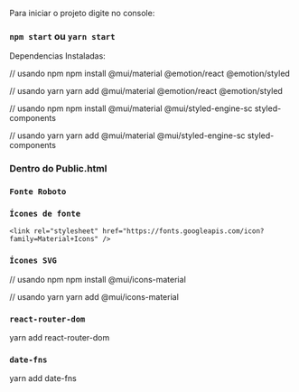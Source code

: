 Para iniciar o projeto digite no console:

### `npm start` ou `yarn start`

Dependencias Instaladas:

// usando npm
npm install @mui/material @emotion/react @emotion/styled

// usando yarn
yarn add @mui/material @emotion/react @emotion/styled


// usando npm
 npm install @mui/material @mui/styled-engine-sc styled-components

// usando yarn
yarn add @mui/material @mui/styled-engine-sc styled-components

### Dentro do Public.html

### `Fonte Roboto`

<link
  rel="stylesheet"
  href="https://fonts.googleapis.com/css?family=Roboto:300,400,500,700&display=swap"
/>

### `Ícones de fonte`

`<link
  rel="stylesheet"
  href="https://fonts.googleapis.com/icon?family=Material+Icons"
/>`


### `Ícones SVG`


// usando npm
npm install @mui/icons-material

// usando yarn
yarn add @mui/icons-material


### `react-router-dom`

yarn add react-router-dom

### `date-fns`

yarn add date-fns





